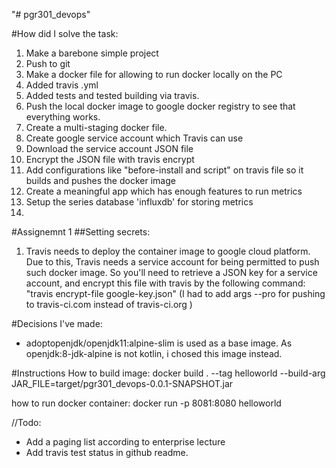 "# pgr301_devops" 

#How did I solve the task:
1. Make a barebone simple project
2. Push to git
3. Make a docker file for allowing to run docker locally on the PC
4. Added travis .yml 
5. Added tests and tested building via travis.
6. Push the local docker image to google docker registry to see that everything works.
7. Create a multi-staging docker file.
8. Create google service account which Travis can use
9. Download the service account JSON file
10. Encrypt the JSON file with travis encrypt
11. Add configurations like "before-install and script" on travis file so it builds and pushes the docker image
12. Create a meaningful app which has enough features to run metrics
13. Setup the series database 'influxdb' for storing metrics
14.


#Assignemnt 1
##Setting secrets:
1. Travis needs to deploy the container image to google cloud platform. Due to this, Travis needs a service account for being permitted to push such docker image. So you'll need to retrieve a JSON key for a service account, and encrypt this file with travis by the following command:
"travis encrypt-file google-key.json" (I had to add args --pro for pushing to travis-ci.com instead of travis-ci.org )







#Decisions I've made:
- adoptopenjdk/openjdk11:alpine-slim is used as a base image. As openjdk:8-jdk-alpine is not kotlin, i chosed this image instead.


#Instructions
How to build image:
docker build . --tag helloworld --build-arg JAR_FILE=target/pgr301_devops-0.0.1-SNAPSHOT.jar


how to run docker container:
docker run -p 8081:8080 helloworld

//Todo:
- Add a paging list according to enterprise lecture
- Add travis test status in github readme.


